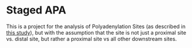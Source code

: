 # Staged APA
This is a project for the analysis of Polyadenylation Sites (as described in [this study](https://github.com/johli/aparent)), but 
with the assumption that the site is not just a proximal site vs. distal site, but rather a proximal site vs all other downstream sites.
